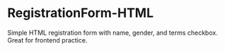 # RegistrationForm-HTML
Simple HTML registration form with name, gender, and terms checkbox. Great for frontend practice.
